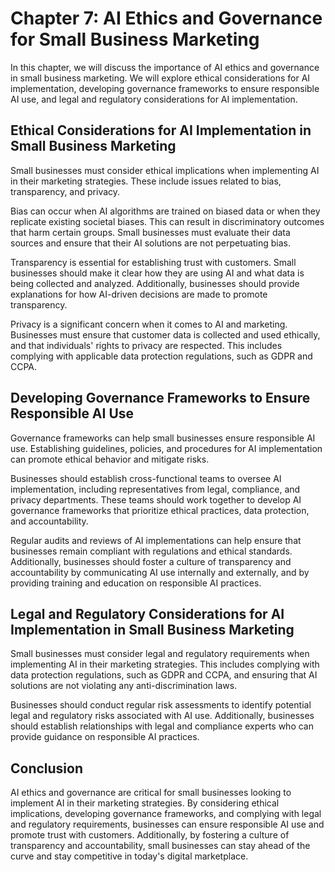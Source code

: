 Chapter 7: AI Ethics and Governance for Small Business Marketing
================================================================

In this chapter, we will discuss the importance of AI ethics and governance in small business marketing. We will explore ethical considerations for AI implementation, developing governance frameworks to ensure responsible AI use, and legal and regulatory considerations for AI implementation.

Ethical Considerations for AI Implementation in Small Business Marketing
------------------------------------------------------------------------

Small businesses must consider ethical implications when implementing AI in their marketing strategies. These include issues related to bias, transparency, and privacy.

Bias can occur when AI algorithms are trained on biased data or when they replicate existing societal biases. This can result in discriminatory outcomes that harm certain groups. Small businesses must evaluate their data sources and ensure that their AI solutions are not perpetuating bias.

Transparency is essential for establishing trust with customers. Small businesses should make it clear how they are using AI and what data is being collected and analyzed. Additionally, businesses should provide explanations for how AI-driven decisions are made to promote transparency.

Privacy is a significant concern when it comes to AI and marketing. Businesses must ensure that customer data is collected and used ethically, and that individuals' rights to privacy are respected. This includes complying with applicable data protection regulations, such as GDPR and CCPA.

Developing Governance Frameworks to Ensure Responsible AI Use
-------------------------------------------------------------

Governance frameworks can help small businesses ensure responsible AI use. Establishing guidelines, policies, and procedures for AI implementation can promote ethical behavior and mitigate risks.

Businesses should establish cross-functional teams to oversee AI implementation, including representatives from legal, compliance, and privacy departments. These teams should work together to develop AI governance frameworks that prioritize ethical practices, data protection, and accountability.

Regular audits and reviews of AI implementations can help ensure that businesses remain compliant with regulations and ethical standards. Additionally, businesses should foster a culture of transparency and accountability by communicating AI use internally and externally, and by providing training and education on responsible AI practices.

Legal and Regulatory Considerations for AI Implementation in Small Business Marketing
-------------------------------------------------------------------------------------

Small businesses must consider legal and regulatory requirements when implementing AI in their marketing strategies. This includes complying with data protection regulations, such as GDPR and CCPA, and ensuring that AI solutions are not violating any anti-discrimination laws.

Businesses should conduct regular risk assessments to identify potential legal and regulatory risks associated with AI use. Additionally, businesses should establish relationships with legal and compliance experts who can provide guidance on responsible AI practices.

Conclusion
----------

AI ethics and governance are critical for small businesses looking to implement AI in their marketing strategies. By considering ethical implications, developing governance frameworks, and complying with legal and regulatory requirements, businesses can ensure responsible AI use and promote trust with customers. Additionally, by fostering a culture of transparency and accountability, small businesses can stay ahead of the curve and stay competitive in today's digital marketplace.
